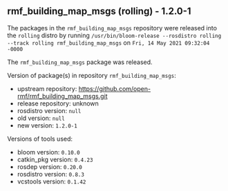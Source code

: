 ## rmf_building_map_msgs (rolling) - 1.2.0-1

The packages in the `rmf_building_map_msgs` repository were released into the `rolling` distro by running `/usr/bin/bloom-release --rosdistro rolling --track rolling rmf_building_map_msgs` on `Fri, 14 May 2021 09:32:04 -0000`

The `rmf_building_map_msgs` package was released.

Version of package(s) in repository `rmf_building_map_msgs`:

- upstream repository: https://github.com/open-rmf/rmf_building_map_msgs.git
- release repository: unknown
- rosdistro version: `null`
- old version: `null`
- new version: `1.2.0-1`

Versions of tools used:

- bloom version: `0.10.0`
- catkin_pkg version: `0.4.23`
- rosdep version: `0.20.0`
- rosdistro version: `0.8.3`
- vcstools version: `0.1.42`


